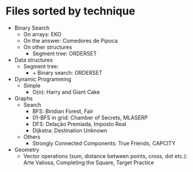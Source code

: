 # Files sorted by technique

* Binary Search
	* On arrays: EKO
	* On the answer: Comedores de Pipoca
	* On other structures
		* Segment tree: ORDERSET
* Data structures
	* Segment tree:
		* \+ Binary search: ORDERSET
* Dynamic Programming
	* Simple
		* O(n): Harry and Giant Cake
* Graphs
	* Search
		* BFS: Biridian Forest, Fair
		* 01-BFS in grid: Chamber of Secrets, MLASERP
		* DFS: Delação Premiada, Imposto Real
		* Dijkstra: Destination Unknown
	* Others
		* Strongly Connected Components: True Friends, CAPCITY
* Geometry
	* Vector operations (sum, distance between points, cross, dot etc.): Arte Valiosa, Completing the Square, Target Practice
